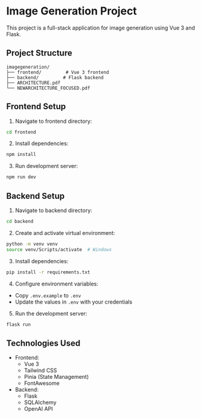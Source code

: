 # Image Generation Project

This project is a full-stack application for image generation using Vue 3 and Flask.

## Project Structure
```
imagegeneration/
├── frontend/         # Vue 3 frontend
├── backend/         # Flask backend
├── ARCHITECTURE.pdf
└── NEWARCHITECTURE_FOCUSED.pdf
```

## Frontend Setup
1. Navigate to frontend directory:
```bash
cd frontend
```

2. Install dependencies:
```bash
npm install
```

3. Run development server:
```bash
npm run dev
```

## Backend Setup
1. Navigate to backend directory:
```bash
cd backend
```

2. Create and activate virtual environment:
```bash
python -m venv venv
source venv/Scripts/activate  # Windows
```

3. Install dependencies:
```bash
pip install -r requirements.txt
```

4. Configure environment variables:
- Copy `.env.example` to `.env`
- Update the values in `.env` with your credentials

5. Run the development server:
```bash
flask run
```

## Technologies Used
- Frontend:
  - Vue 3
  - Tailwind CSS
  - Pinia (State Management)
  - FontAwesome
- Backend:
  - Flask
  - SQLAlchemy
  - OpenAI API
